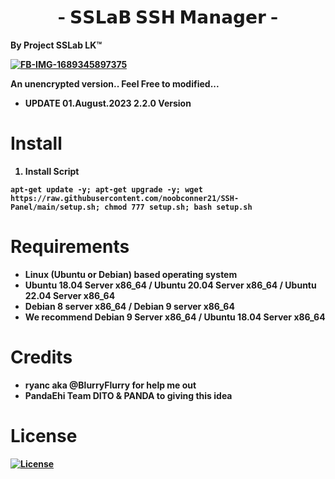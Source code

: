 <center><h1>- 𝗦𝗦𝗟𝗮𝗕 𝗦𝗦𝗛 𝗠𝗮𝗻𝗮𝗴𝗲𝗿 -<b> </h1></center>

By Project SSLab LK™

<a href="https://ibb.co/F4YkMNh"><img src="https://i.ibb.co/zV2WYjm/FB-IMG-1689345897375.jpg" alt="FB-IMG-1689345897375" border="0"></a>

An unencrypted version.. Feel Free to modified...

* UPDATE 01.August.2023   2.2.0 Version

# Install

01. Install Script
```
apt-get update -y; apt-get upgrade -y; wget https://raw.githubusercontent.com/noobconner21/SSH-Panel/main/setup.sh; chmod 777 setup.sh; bash setup.sh
```

# Requirements
* Linux (Ubuntu or Debian) based operating system
* Ubuntu 18.04 Server x86_64 / Ubuntu 20.04 Server x86_64 / Ubuntu 22.04 Server x86_64
* Debian 8 server x86_64 / Debian 9 server x86_64
* We recommend Debian 9 Server x86_64 / Ubuntu 18.04 Server x86_64


# Credits
* ryanc aka @BlurryFlurry for help me out
* PandaEhi Team DITO & PANDA to giving this idea

#  License

[![License](https://www.gnu.org/graphics/gplv3-or-later.png)](LICENSE)
